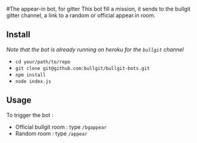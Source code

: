 #The appear-in bot, for gitter
This bot fill a mission, it sends to the bullgit gitter channel, a link to a random or official appear.in room.

## Install 

_Note that the bot is already running on heroku for the `bullgit` channel_

- `cd your/path/to/repo`
- `git clone git@github.com:bullgit/bullgit-bots.git`
- `npm install`
- `node index.js`

## Usage 
To trigger the bot : 
- Official bullgit room : type `/bgappear`
- Random room : type `/appear`


